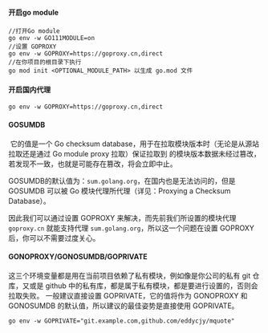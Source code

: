#### 开启go module

```shell
//打开Go module
go env -w GO111MODULE=on
//设置 GOPROXY
go env -w GOPROXY=https://goproxy.cn,direct
//在你项目的根目录下执行 
go mod init <OPTIONAL_MODULE_PATH> 以生成 go.mod 文件
```



#### 开启国内代理

```
go env -w GOPROXY=https://goproxy.cn,direct
```

#### GOSUMDB

​		它的值是一个 Go checksum database，用于在拉取模块版本时（无论是从源站拉取还是通过 Go module proxy 拉取）保证拉取到  的模块版本数据未经过篡改，若发现不一致，也就是可能存在篡改，将会立即中止。

GOSUMDB的默认值为：`sum.golang.org`，在国内也是无法访问的，但是 GOSUMDB 可以被 Go 模块代理所代理（详见：Proxying a Checksum Database）。

因此我们可以通过设置 GOPROXY 来解决，而先前我们所设置的模块代理 `goproxy.cn` 就能支持代理 `sum.golang.org`，所以这一个问题在设置 GOPROXY 后，你可以不需要过度关心。

#### GONOPROXY/GONOSUMDB/GOPRIVATE

这三个环境变量都是用在当前项目依赖了私有模块，例如像是你公司的私有 git 仓库，又或是 github 中的私有库，都是属于私有模块，都是要进行设置的，否则会拉取失败。
一般建议直接设置 GOPRIVATE，它的值将作为 GONOPROXY 和 GONOSUMDB 的默认值，所以建议的最佳姿势是直接使用 GOPRIVATE。

```
go env -w GOPRIVATE="git.example.com,github.com/eddycjy/mquote"
```


